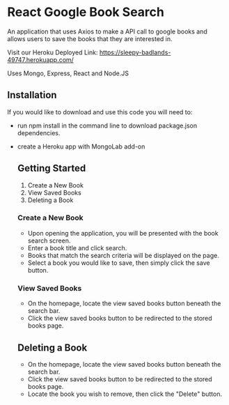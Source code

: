 
# React Google Book Search

An application that uses Axios to make a API call to google books and allows users to save the books that they are interested in.

Visit our Heroku Deployed Link: https://sleepy-badlands-49747.herokuapp.com/

Uses Mongo, Express, React and Node.JS

## Installation
If you would like to download and use this code you will need to:
* run npm install in the command line to download package.json dependencies.
* create a Heroku app with MongoLab add-on
  
  ## Getting Started
  1. Create a New Book
  2. View Saved Books
  3. Deleting a Book
  
  ### Create a New Book
  * Upon opening the application, you will be presented with the book search screen.
  * Enter a book title and click search.
  * Books that match the search criteria will be displayed on the page.
  * Select a book you would like to save, then simply click the save button.
  
  ### View Saved Books
  * On the homepage, locate the view saved books button beneath the search bar.
  * Click the view saved books button to be redirected to the stored books page.
  
      
  ## Deleting a Book
  * On the homepage, locate the view saved books button beneath the search bar.
  * Click the view saved books button to be redirected to the stored books page.
  * Locate the book you wish to remove, then click the "Delete" button.
  
 
